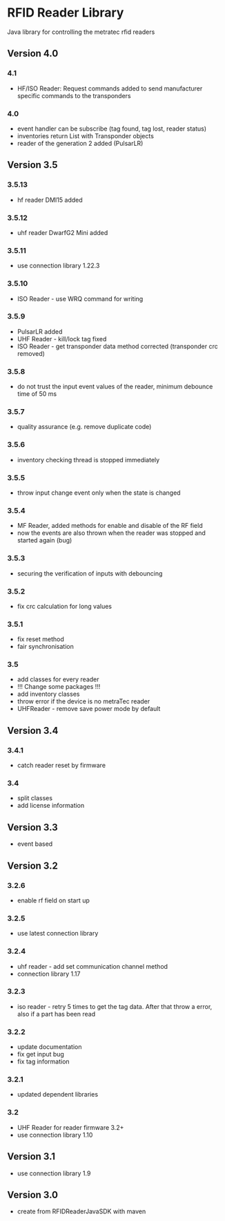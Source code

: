 # RFID Reader Library

Java library for controlling the metratec rfid readers

## Version 4.0

### 4.1

* HF/ISO Reader: Request commands added to send manufacturer specific commands to the transponders

### 4.0

* event handler can be subscribe (tag found, tag lost, reader status)
* inventories return List with Transponder objects
* reader of the generation 2 added (PulsarLR)

## Version 3.5

### 3.5.13

* hf reader DMI15 added

### 3.5.12

* uhf reader DwarfG2 Mini added

### 3.5.11

* use connection library 1.22.3

### 3.5.10

* ISO Reader - use WRQ command for writing

### 3.5.9

* PulsarLR added
* UHF Reader - kill/lock tag fixed
* ISO Reader - get transponder data method corrected (transponder crc removed)

### 3.5.8

* do not trust the input event values of the reader, minimum debounce time of 50 ms

### 3.5.7

* quality assurance (e.g. remove duplicate code)

### 3.5.6

* inventory checking thread is stopped immediately

### 3.5.5

* throw input change event only when the state is changed

### 3.5.4

* MF Reader, added methods for enable and disable of the RF field
* now the events are also thrown when the reader was stopped and started again (bug)

### 3.5.3

* securing the verification of inputs with debouncing

### 3.5.2

* fix crc calculation for long values

### 3.5.1

* fix reset method
* fair synchronisation

### 3.5

* add classes for every reader
* !!! Change some packages !!!
* add inventory classes
* throw error if the device is no metraTec reader
* UHFReader - remove save power mode by default

## Version 3.4

### 3.4.1

* catch reader reset by firmware

### 3.4

* split classes
* add license information

## Version 3.3

* event based

## Version 3.2

### 3.2.6

* enable rf field on start up

### 3.2.5

* use latest connection library

### 3.2.4

* uhf reader - add set communication channel method
* connection library 1.17

### 3.2.3

* iso reader - retry 5 times to get the tag data. After that throw a error, also if a part has been read
  
### 3.2.2

* update documentation
* fix get input bug
* fix tag information

### 3.2.1

* updated dependent libraries

### 3.2

* UHF Reader for reader firmware 3.2+
* use connection library 1.10

## Version 3.1

* use connection library 1.9

## Version 3.0

* create from RFIDReaderJavaSDK with maven

